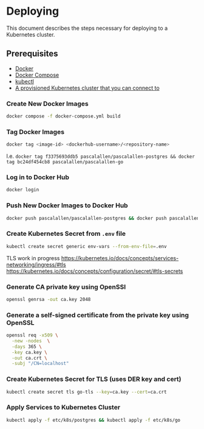 # Deploying

This document describes the steps necessary for deploying to a Kubernetes cluster.

## Prerequisites

- [Docker](https://www.docker.com/)
- [Docker Compose](https://docs.docker.com/compose/)
- [kubectl](https://kubernetes.io/docs/tasks/tools/#kubectl)
- [A provisioned Kubernetes cluster that you can connect to](https://kubernetes.io/docs/home/#set-up-a-k8s-cluster)

### Create New Docker Images

```bash
docker compose -f docker-compose.yml build
```

### Tag Docker Images

```bash
docker tag <image-id> <dockerhub-username>/<repository-name>
```

I.e. `docker tag f3375693ddb5 pascalallen/pascalallen-postgres && docker tag bc24df454cb8 pascalallen/pascalallen-go`

### Log in to Docker Hub

```bash
docker login
```

### Push New Docker Images to Docker Hub

```bash
docker push pascalallen/pascalallen-postgres && docker push pascalallen/pascalallen-go
``` 

### Create Kubernetes Secret from `.env` file

```bash
kubectl create secret generic env-vars --from-env-file=.env
```

TLS work in progress
https://kubernetes.io/docs/concepts/services-networking/ingress/#tls
https://kubernetes.io/docs/concepts/configuration/secret/#tls-secrets

### Generate CA private key using OpenSSl

```bash
openssl genrsa -out ca.key 2048
```

### Generate a self-signed certificate from the private key using OpenSSL

```bash
openssl req -x509 \
  -new -nodes  \
  -days 365 \
  -key ca.key \
  -out ca.crt \
  -subj "/CN=localhost"
```

### Create Kubernetes Secret for TLS (uses DER key and cert)

```bash
kubectl create secret tls go-tls --key=ca.key --cert=ca.crt
```

### Apply Services to Kubernetes Cluster

```bash
kubectl apply -f etc/k8s/postgres && kubectl apply -f etc/k8s/go
```
